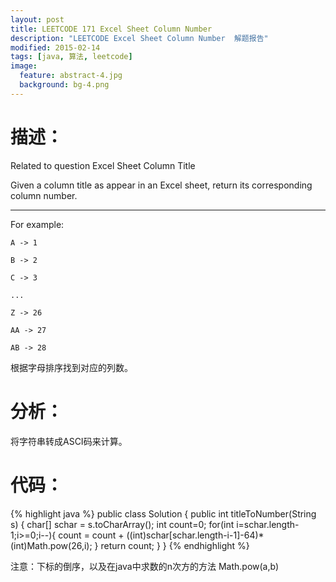 ```yaml
---
layout: post
title: LEETCODE 171 Excel Sheet Column Number
description: "LEETCODE Excel Sheet Column Number  解题报告"
modified: 2015-02-14
tags: [java, 算法, leetcode]
image:
  feature: abstract-4.jpg
  background: bg-4.png
---
```


# 描述：
Related to question Excel Sheet Column Title

Given a column title as appear in an Excel sheet, return its corresponding column number.

---

<!--more-->
For example:

    A -> 1

    B -> 2

    C -> 3

    ...

    Z -> 26

    AA -> 27

    AB -> 28

根据字母排序找到对应的列数。

# 分析：
将字符串转成ASCI码来计算。

# 代码：
{% highlight java %}
public class Solution {
    public int titleToNumber(String s) {
        char[] schar = s.toCharArray();
        int count=0;
        for(int i=schar.length-1;i>=0;i--){
            count = count + ((int)schar[schar.length-i-1]-64)*(int)Math.pow(26,i);
        }
        return count;
    }
}
{% endhighlight %}

注意：下标的倒序，以及在java中求数的n次方的方法 Math.pow(a,b)
